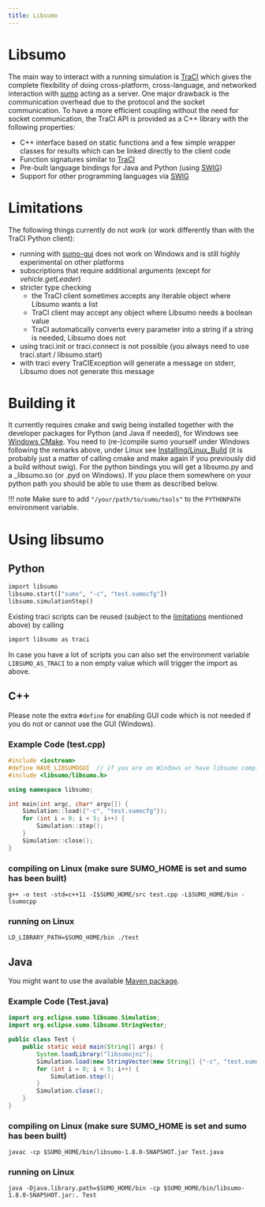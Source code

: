 ```yaml
---
title: Libsumo
---
```


# Libsumo

The main way to interact with a running simulation is
[TraCI](TraCI.md) which gives the complete flexibility of doing
cross-platform, cross-language, and networked interaction with
[sumo](sumo.md) acting as a server. One major drawback is the
communication overhead due to the protocol and the socket communication.
To have a more efficient coupling without the need for socket
communication, the TraCI API is provided as a C++ library with the
following properties:

- C++ interface based on static functions and a few simple wrapper
  classes for results which can be linked directly to the client code
- Function signatures similar to [TraCI](TraCI.md)
- Pre-built language bindings for Java and Python (using
  [SWIG](http://www.swig.org/))
- Support for other programming languages via
  [SWIG](http://www.swig.org/)

# Limitations

The following things currently do not work (or work differently than with the TraCI Python client):

- running with [sumo-gui](sumo-gui.md) does not work on Windows and is still highly experimental on other platforms
- subscriptions that require additional arguments (except for *vehicle.getLeader*)
- stricter type checking
  - the TraCI client sometimes accepts any iterable object where Libsumo wants a list
  - TraCI client may accept any object where Libsumo needs a boolean value
  - TraCI automatically converts every parameter into a string if a string is needed, Libsumo does not
- using traci.init or traci.connect is not possible (you always need to use traci.start / libsumo.start)
- with traci every TraCIException will generate a message on stderr, Libsumo does not generate this message

# Building it

It currently requires cmake and swig being installed together with the
developer packages for Python (and Java if needed), for Windows see
[Windows CMake](Installing/Windows_Build.md#manual_cmake_configuration). You
need to (re-)compile sumo yourself under Windows following the remarks
above, under Linux see [Installing/Linux_Build](Installing/Linux_Build.md)
(it is probably just a matter of calling cmake and
make again if you previously did a build without swig).
For the python bindings you will get a libsumo.py and a
_libsumo.so (or .pyd on Windows). If you place them somewhere on your
python path you should be able to use them as described below.

!!! note
    Make sure to add `"/your/path/to/sumo/tools"` to the `PYTHONPATH` environment variable.

# Using libsumo

## Python

```py
import libsumo
libsumo.start(["sumo", "-c", "test.sumocfg"])
libsumo.simulationStep()
```

Existing traci scripts can be reused (subject to the [limitations](#limitations) mentioned above) by calling

```py
import libsumo as traci
```

In case you have a lot of scripts you can also set the environment
variable `LIBSUMO_AS_TRACI` to a non empty value which will trigger the
import as above.


## C++

Please note the extra `#define` for enabling GUI code which is not needed if you do not or cannot use the GUI (Windows).

### Example Code (test.cpp)

```cpp
#include <iostream>
#define HAVE_LIBSUMOGUI  // if you are on Windows or have libsumo compiled yourself without GUI you should remove this line
#include <libsumo/libsumo.h>

using namespace libsumo;

int main(int argc, char* argv[]) {
    Simulation::load({"-c", "test.sumocfg"});
    for (int i = 0; i < 5; i++) {
        Simulation::step();
    }
    Simulation::close();
}
```

### compiling on Linux (make sure SUMO_HOME is set and sumo has been built)

```
g++ -o test -std=c++11 -I$SUMO_HOME/src test.cpp -L$SUMO_HOME/bin -lsumocpp
```

### running on Linux

```
LD_LIBRARY_PATH=$SUMO_HOME/bin ./test
```

## Java

You might want to use the available [Maven package](Developer/Maven.md).

### Example Code (Test.java)

```java
import org.eclipse.sumo.libsumo.Simulation;
import org.eclipse.sumo.libsumo.StringVector;

public class Test {
    public static void main(String[] args) {
        System.loadLibrary("libsumojni");
        Simulation.load(new StringVector(new String[] {"-c", "test.sumocfg"}));
        for (int i = 0; i < 5; i++) {
            Simulation.step();
        }
        Simulation.close();
    }
}
```

### compiling on Linux (make sure SUMO_HOME is set and sumo has been built)

```
javac -cp $SUMO_HOME/bin/libsumo-1.8.0-SNAPSHOT.jar Test.java
```

### running on Linux

```
java -Djava.library.path=$SUMO_HOME/bin -cp $SUMO_HOME/bin/libsumo-1.8.0-SNAPSHOT.jar:. Test
```
